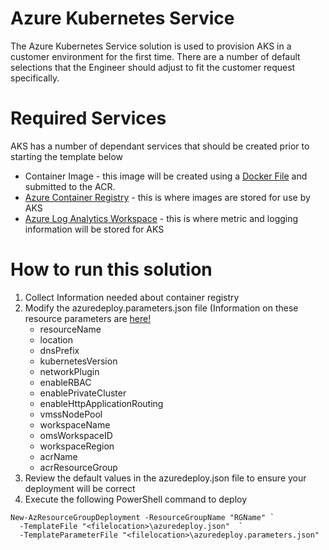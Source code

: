 # Azure Kubernetes Service 
The Azure Kubernetes Service solution is used to provision AKS in a customer environment for the first time. There are a number of default selections that the Engineer should adjust to fit the customer request specifically.


# Required Services
AKS has a number of dependant services that should be created prior to starting the template below
- Container Image - this image will be created using a [Docker File](https://docs.docker.com/engine/reference/builder/) and submitted to the ACR.
- [Azure Container Registry](https://docs.microsoft.com/en-us/azure/container-registry/container-registry-get-started-docker-cli) - this is where images are stored for use by AKS
- [Azure Log Analytics Workspace](https://docs.microsoft.com/en-us/azure/azure-monitor/insights/container-insights-overview?toc=https%3A%2F%2Fdocs.microsoft.com%2Fen-us%2Fazure%2Faks%2Ftoc.json&bc=https%3A%2F%2Fdocs.microsoft.com%2Fen-us%2Fazure%2Fbread%2Ftoc.json) - this is where metric and logging information will be stored for AKS
     

# How to run this solution
1. Collect Information needed about container registry 
2. Modify the azuredeploy.parameters.json file (Information on these resource parameters are [here!](https://docs.microsoft.com/en-us/azure/templates/microsoft.containerservice/2020-03-01/managedclusters)
   * resourceName
   - location
   - dnsPrefix
   - kubernetesVersion
   - networkPlugin
   - enableRBAC
   - enablePrivateCluster
   - enableHttpApplicationRouting
   - vmssNodePool
   - workspaceName
   - omsWorkspaceID
   - workspaceRegion
   - acrName
   - acrResourceGroup
3. Review the default values in the azuredeploy.json file to ensure your deployment will be correct
4. Execute the following PowerShell command to deploy

```
New-AzResourceGroupDeployment -ResourceGroupName "RGName" `
  -TemplateFile "<filelocation>\azuredeploy.json"  `
  -TemplateParameterFile "<filelocation>\azuredeploy.parameters.json"
```
